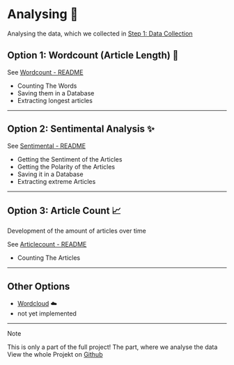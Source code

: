 # Analysing 🔎

Analysing the data, which we collected in [Step 1: Data Collection](../data-collection/)

## Option 1: Wordcount (Article Length) 📏

See [Wordcount - README](./Wordcount/)

- Counting The Words
- Saving them in a Database
- Extracting longest articles

---

## Option 2: Sentimental Analysis ✨

See [Sentimental - README](./Sentimental/)

- Getting the Sentiment of the Articles
- Getting the Polarity of the Articles
- Saving it in a Database
- Extracting extreme Articles

---

## Option 3: Article Count 📈

Development of the amount of articles over time

See [Articlecount - README](./Articlecount//)

- Counting The Articles

---

## Other Options

- [Wordcloud](./Wordcloud/) ☁️
- not yet implemented

---

> [!NOTE]
> This is only a part of the full project!
> The part, where we analyse the data
> View the whole Projekt on [Github](https://github.com/AdminL3/Jugend-Forscht/)
